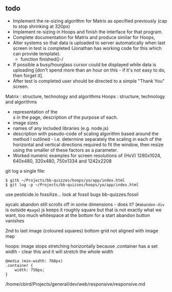 ## todo

* Implement the re-sizing algorithm for Matrix as specified previously (cap to stop shrinking at 320px)
* Implement re-sizing in Hoops and finish the interface for that program.
* Complete documentation for Matrix and produce similar for Hoops,
* Alter systems so that data is uploaded to server automatically when last screen in test is completed (Jonathan has working code for this which can provide template).  
    - function finished()-/
* If possible a busy/hourglass cursor could be displayed while data is uploading [don't spend more than an hour on this - if it's not easy to do, then forget it].  
* After test is completed user should be directed to a simple "Thank You" screen.

Matrix : structure, technology and algorithms
Hoops : structure, technology and algorithms
* representation of the <div>s in the page, description of the purpose of each.
* image sizes
* names of any included libraries (e.g. node.js)
* description with pseudo-code of scaling algorithm based around the method I outlined - i.e. determine separately the scaling in each of the horizontal and vertical directions required to fit the window, then resize using the smaller of these factors as a parameter.
* Worked numeric examples for screen resolutions of (HxV) 1280x1024, 640x480, 320x480, 750x1334 and 1242x2208



git log a single file:

    $ gitk ~/Projects/bb-quizzes/hoops/yo/app/index.html
    $ git log -p ~/Projects/bb-quizzes/hoops/yo/app/index.html

use pesticide.io
fossilize... 
look at fossil bugs bb-quizzes.fossil

aycalc
    abandon still scrolls off in some dimensions - does it? (`#abandon-div` is outside `#page`)
    js keeps it roughly square but that is not exactly what we want, too much whitespace at the bottom for a start
    abandon button vanishes



2nd to last image (coloured squares) bottom grid not aligned with image map

hoops: image stops stretching horizontally because .container has a set width - clear this and it will stretch the whole width

    @media (min-width: 768px)
    .container {
        width: 750px;
    }

/home/cbird/Projects/general/dev/web/responsive/responsive.md